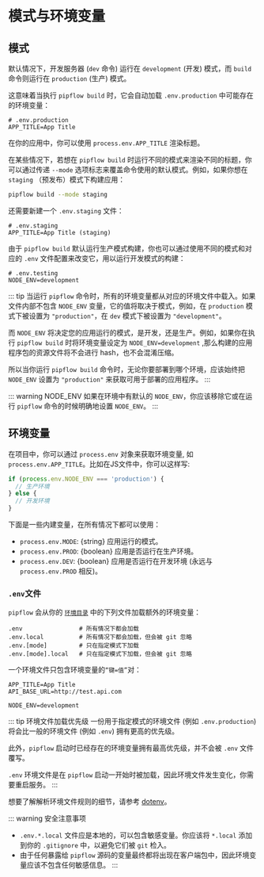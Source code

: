 # 模式与环境变量

## 模式

默认情况下，开发服务器 (`dev` 命令) 运行在 `development` (开发) 模式，而 `build` 命令则运行在 `production` (生产) 模式。

这意味着当执行 `pipflow build` 时，它会自动加载 `.env.production` 中可能存在的环境变量：

```
# .env.production
APP_TITLE=App Title
```

在你的应用中，你可以使用 `process.env.APP_TITLE` 渲染标题。

在某些情况下，若想在 `pipflow build` 时运行不同的模式来渲染不同的标题，你可以通过传递 `--mode` 选项标志来覆盖命令使用的默认模式。例如，如果你想在 `staging` （预发布）模式下构建应用：

```bash
pipflow build --mode staging
```

还需要新建一个 `.env.staging` 文件：

```
# .env.staging
APP_TITLE=App Title (staging)
```

由于 `pipflow build` 默认运行生产模式构建，你也可以通过使用不同的模式和对应的 `.env` 文件配置来改变它，用以运行开发模式的构建：

```
# .env.testing
NODE_ENV=development
```


::: tip
当运行 `pipflow` 命令时，所有的环境变量都从对应的环境文件中载入。如果文件内部不包含 `NODE_ENV` 变量，它的值将取决于模式，例如，在 `production` 模式下被设置为 `"production"`，在 `dev` 模式下被设置为 `"development"`。

而 `NODE_ENV` 将决定您的应用运行的模式，是开发，还是生产。例如，如果你在执行 `pipflow build` 时将环境变量设定为 `NODE_ENV=development` ,那么构建的应用程序包的资源文件将不会进行 hash，也不会混淆压缩。

所以当你运行 `pipflow build` 命令时，无论你要部署到哪个环境，应该始终把 `NODE_ENV` 设置为 `"production"` 来获取可用于部署的应用程序。
:::

::: warning NODE_ENV
如果在环境中有默认的 `NODE_ENV`，你应该移除它或在运行 `pipflow` 命令的时候明确地设置 `NODE_ENV`。
:::


## 环境变量

在项目中，你可以通过 `process.env` 对象来获取环境变量, 如 `process.env.APP_TITLE`。比如在JS文件中，你可以这样写:

```js
if (process.env.NODE_ENV === 'production') {
  // 生产环境
} else {
  // 开发环境
}
```

下面是一些内建变量，在所有情况下都可以使用：

- `process.env.MODE`: {string} 应用运行的模式。
- `process.env.PROD`: {boolean} 应用是否运行在生产环境。
- `process.env.DEV`: {boolean} 应用是否运行在开发环境 (永远与 `process.env.PROD` 相反)。


### `.env`文件

`pipflow` 会从你的 [`环境目录`](../config/shared-options.md#env-dir) 中的下列文件加载额外的环境变量：

```
.env                # 所有情况下都会加载
.env.local          # 所有情况下都会加载，但会被 git 忽略
.env.[mode]         # 只在指定模式下加载
.env.[mode].local   # 只在指定模式下加载，但会被 git 忽略
```

一个环境文件只包含环境变量的`“键=值”`对：

```
APP_TITLE=App Title
API_BASE_URL=http://test.api.com

NODE_ENV=development
```

::: tip 环境文件加载优先级
一份用于指定模式的环境文件 (例如 `.env.production`) 将会比一般的环境文件 (例如 `.env`) 拥有更高的优先级。

此外，`pipflow` 启动时已经存在的环境变量拥有最高优先级，并不会被 `.env` 文件覆写。

`.env` 环境文件是在 `pipflow` 启动一开始时被加载，因此环境文件发生变化，你需要重启服务。
:::

想要了解解析环境文件规则的细节，请参考 [dotenv](https://github.com/motdotla/dotenv)。

::: warning 安全注意事项
- `.env.*.local` 文件应是本地的，可以包含敏感变量。你应该将 `*.local` 添加到你的 `.gitignore` 中，以避免它们被 `git` 检入。
- 由于任何暴露给 `pipflow` 源码的变量最终都将出现在客户端包中，因此环境变量应该不包含任何敏感信息。
:::

